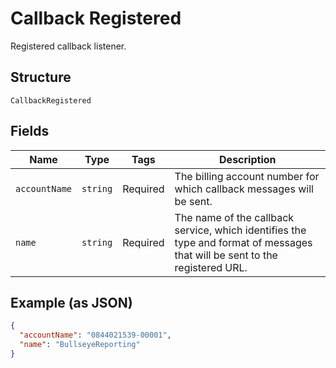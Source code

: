 
# Callback Registered

Registered callback listener.

## Structure

`CallbackRegistered`

## Fields

| Name | Type | Tags | Description |
|  --- | --- | --- | --- |
| `accountName` | `string` | Required | The billing account number for which callback messages will be sent. |
| `name` | `string` | Required | The name of the callback service, which identifies the type and format of messages that will be sent to the registered URL. |

## Example (as JSON)

```json
{
  "accountName": "0844021539-00001",
  "name": "BullseyeReporting"
}
```


